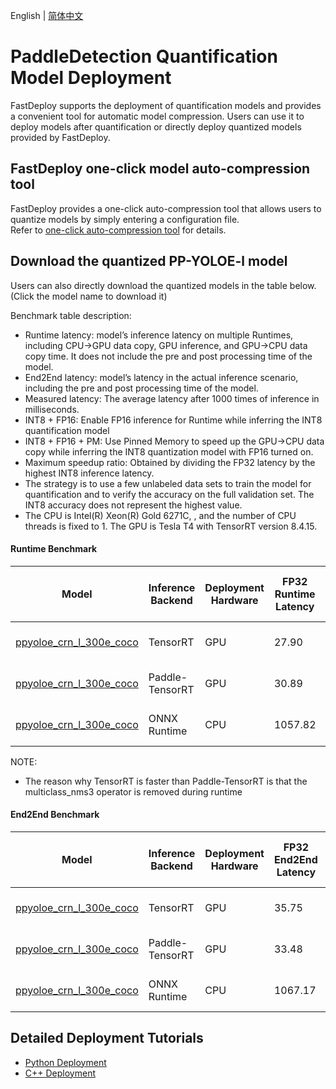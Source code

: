English | [简体中文](README_CN.md)
# PaddleDetection Quantification Model Deployment
FastDeploy supports the deployment of quantification models and provides a convenient tool for automatic model compression. 
Users can use it to deploy models after quantification or directly deploy quantized models provided by FastDeploy.

## FastDeploy one-click model auto-compression tool
FastDeploy provides a one-click auto-compression tool that allows users to quantize models by simply entering a configuration file.  
Refer to [one-click auto-compression tool](../../../../../tools/common_tools/auto_compression/) for details. 

## Download the quantized PP-YOLOE-l model
Users can also directly download the quantized models in the table below. (Click the model name to download it)


Benchmark  table description:
- Runtime latency: model’s inference latency on multiple Runtimes, including CPU->GPU data copy, GPU inference, and GPU->CPU data copy time. It does not include the pre and post processing time of the model.
- End2End latency: model’s latency in the actual inference scenario, including the pre and post processing time of the model.
- Measured latency: The average latency after 1000 times of inference in milliseconds.
- INT8 + FP16: Enable FP16 inference for Runtime while inferring the INT8 quantification model
- INT8 + FP16 + PM: Use Pinned Memory to speed up the GPU->CPU data copy while inferring the INT8 quantization model with FP16 turned on.
- Maximum speedup ratio: Obtained by dividing the FP32 latency by the highest INT8 inference latency.
- The strategy is to use a few unlabeled data sets to train the model for quantification and to verify the accuracy on the full validation set. The INT8 accuracy does not represent the highest value.
- The CPU is Intel(R) Xeon(R) Gold 6271C, , and the number of CPU threads is fixed to 1. The GPU is Tesla T4 with TensorRT version 8.4.15.


#### Runtime Benchmark
| Model                 |Inference Backend            |Deployment Hardware    | FP32 Runtime Latency   | INT8 Runtime Latency | INT8 + FP16 Runtime Latency  | INT8+FP16+PM Runtime Latency  | Maximum Speedup Ratio    | FP32 mAP | INT8 mAP | Quantification Method   |
| ------------------- | -----------------|-----------|  --------     |--------      |--------      | --------- |-------- |----- |----- |----- |
| [ppyoloe_crn_l_300e_coco](https://bj.bcebos.com/paddlehub/fastdeploy/ppyoloe_crn_l_300e_coco_qat.tar )  | TensorRT         |    GPU    |  27.90 | 6.39 |6.44|5.95    |      4.67       | 51.4  | 50.7 | Quantized distillation training |
| [ppyoloe_crn_l_300e_coco](https://bj.bcebos.com/paddlehub/fastdeploy/ppyoloe_crn_l_300e_coco_qat.tar )  | Paddle-TensorRT |    GPU    |  30.89     |None  |  13.78 |14.01    |      2.24       | 51.4  | 50.5 | Quantized distillation training |
| [ppyoloe_crn_l_300e_coco](https://bj.bcebos.com/paddlehub/fastdeploy/ppyoloe_crn_l_300e_coco_qat.tar)  | ONNX Runtime |    CPU    |     1057.82 |   449.52 |None|None    |      2.35        |51.4 | 50.0 | Quantized distillation training |

NOTE:
- The reason why TensorRT is faster than Paddle-TensorRT is that the multiclass_nms3 operator is removed during runtime

#### End2End Benchmark
| Model                 | Inference Backend            |Deployment Hardware    | FP32 End2End Latency   | INT8 End2End Latency | INT8 + FP16 End2End Latency | INT8+FP16+PM End2End Latency  | Maximum Speedup Ratio    | FP32 mAP | INT8 mAP | Quantification Method   |
| ------------------- | -----------------|-----------|  --------     |--------      |--------      | --------- |-------- |----- |----- |----- |
| [ppyoloe_crn_l_300e_coco](https://bj.bcebos.com/paddlehub/fastdeploy/ppyoloe_crn_l_300e_coco_qat.tar )  | TensorRT         |    GPU    |  35.75 | 15.42 |20.70|20.85  |      2.32      | 51.4  | 50.7 | Quantized distillation training |
| [ppyoloe_crn_l_300e_coco](https://bj.bcebos.com/paddlehub/fastdeploy/ppyoloe_crn_l_300e_coco_qat.tar )  | Paddle-TensorRT |    GPU    | 33.48    |None  |  18.47 |18.03   |     1.81       | 51.4  | 50.5 | Quantized distillation training |
| [ppyoloe_crn_l_300e_coco](https://bj.bcebos.com/paddlehub/fastdeploy/ppyoloe_crn_l_300e_coco_qat.tar)  | ONNX Runtime |    CPU    |     1067.17 |   461.037 |None|None    |      2.31        |51.4 | 50.0 | Quantized distillation training |


## Detailed Deployment Tutorials  

- [Python Deployment](python)
- [C++ Deployment](cpp)
